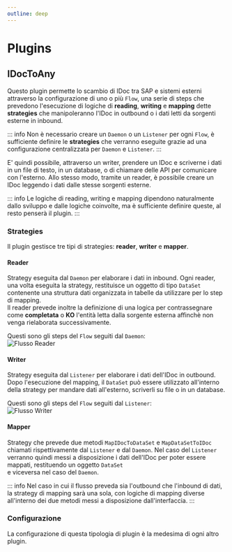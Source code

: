 ```yaml
---
outline: deep
---
```


# Plugins  

## IDocToAny  

Questo plugin permette lo scambio di IDoc tra SAP e sistemi esterni attraverso la configurazione di uno o più `Flow`, una serie di steps che prevedono l'esecuzione di logiche di **reading**, **writing** e **mapping** dette **strategies** che manipoleranno l'IDoc in outbound o i dati letti da sorgenti esterne in inbound.

::: info
Non è necessario creare un `Daemon` o un `Listener` per ogni `Flow`, è sufficiente definire le **strategies** che verranno eseguite grazie ad una configurazione centralizzata per `Daemon` e `Listener`.
:::

E' quindi possibile, attraverso un writer, prendere un IDoc e scriverne i dati in un file di testo, in un database, o di chiamare delle API per comunicare con l'esterno. Allo stesso modo, tramite un reader, è possibile creare un IDoc leggendo i dati dalle stesse sorgenti esterne.  

::: info
Le logiche di reading, writing e mapping dipendono naturalmente dallo sviluppo e dalle logiche coinvolte, ma è sufficiente definire queste, al resto penserà il plugin.
:::

### Strategies

Il plugin gestisce tre tipi di strategies: **reader**, **writer** e **mapper**.

#### Reader

Strategy eseguita dal `Daemon` per elaborare i dati in inbound. Ogni reader, una volta eseguita la strategy, restituisce un oggetto di tipo `DataSet` contenente una struttura dati organizzata in tabelle da utilizzare per lo step di mapping.  
Il reader prevede inoltre la definizione di una logica per contrassegnare come **completata** o **KO** l'entità letta dalla sorgente esterna affinchè non venga rielaborata successivamente.  

Questi sono gli steps del `Flow` seguiti dal `Daemon`:  
![Flusso Reader](/diagrams/IDocToAny_Reader.svg)  

#### Writer
Strategy eseguita dal `Listener` per elaborare i dati dell'IDoc in outbound. Dopo l'esecuzione del mapping, il `DataSet` può essere utilizzato all'interno della strategy per mandare dati all'esterno, scriverli su file o in un database.  

Questi sono gli steps del `Flow` seguiti dal `Listener`:  
![Flusso Writer](/diagrams/IDocToAny_Writer.svg)  

#### Mapper
Strategy che prevede due metodi `MapIDocToDataSet` e `MapDataSetToIDoc` chiamati rispettivamente dal `Listener` e dal `Daemon`. Nel caso del `Listener` verranno quindi messi a disposizione i dati dell'IDoc per poter essere mappati, restituendo un oggetto `DataSet`  
e viceversa nel caso del `Daemon`.  

::: info
Nel caso in cui il flusso preveda sia l'outbound che l'inbound di dati, la strategy di mapping sarà una sola, con logiche di mapping diverse all'interno dei due metodi messi a disposizione dall'interfaccia.
:::

### Configurazione

La configurazione di questa tipologia di plugin è la medesima di ogni altro plugin.